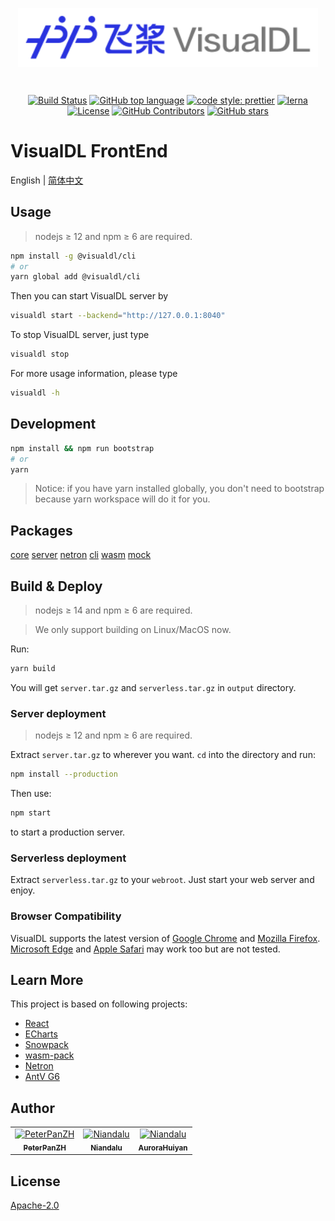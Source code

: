 <p align="center">
    <a href="https://github.com/PaddlePaddle/VisualDL"><img align="center" style="width:480px" width="480" src="https://raw.githubusercontent.com/PaddlePaddle/VisualDL/develop/frontend/packages/core/public/images/logo-visualdl.svg?sanitize=true" alt="VisualDL" /></a>
</p>
<br />

<p align="center">
    <a href="https://actions-badge.atrox.dev/PaddlePaddle/VisualDL/goto?ref=develop"><img alt="Build Status" src="https://img.shields.io/endpoint.svg?url=https%3A%2F%2Factions-badge.atrox.dev%2FPaddlePaddle%2FVisualDL%2Fbadge%3Fref%3Ddevelop&style=flat-square" alt="Build Status" /></a>
    <a href="https://github.com/PaddlePaddle/VisualDL"><img src="https://img.shields.io/github/languages/top/PaddlePaddle/VisualDL?style=flat-square" alt="GitHub top language" /></a>
    <a href="https://github.com/prettier/prettier"><img src="https://img.shields.io/badge/code_style-prettier-ff69b4.svg?style=flat-square" alt="code style: prettier" /></a>
    <a href="https://lerna.js.org/"><img src="https://img.shields.io/badge/maintained%20with-lerna-cc00ff.svg?style=flat-square" alt="lerna"></a>
    <a href="https://github.com/PaddlePaddle/VisualDL/blob/develop/LICENSE"><img src="https://img.shields.io/github/license/PaddlePaddle/VisualDL?style=flat-square" alt="License" /></a>
    <a href="https://github.com/PaddlePaddle/VisualDL/graphs/contributors"><img src="https://img.shields.io/github/contributors/PaddlePaddle/VisualDL?style=flat-square" alt="GitHub Contributors" /></a>
    <a href="https://github.com/PaddlePaddle/VisualDL/stargazers"><img src="https://img.shields.io/github/stars/PaddlePaddle/VisualDL?style=social" alt="GitHub stars" /></a>
</p>

# VisualDL FrontEnd

English | [简体中文](https://github.com/PaddlePaddle/VisualDL/blob/develop/frontend/README_cn.md)

## Usage

> nodejs ≥ 12 and npm ≥ 6 are required.

```bash
npm install -g @visualdl/cli
# or
yarn global add @visualdl/cli
```

Then you can start VisualDL server by

```bash
visualdl start --backend="http://127.0.0.1:8040"
```

To stop VisualDL server, just type

```bash
visualdl stop
```

For more usage information, please type

```bash
visualdl -h
```

## Development

```bash
npm install && npm run bootstrap
# or
yarn
```

> Notice: if you have yarn installed globally, you don't need to bootstrap because yarn workspace will do it for you.

## Packages

[core](https://github.com/PaddlePaddle/VisualDL/blob/develop/frontend/packages/core/README.md)
[server](https://github.com/PaddlePaddle/VisualDL/blob/develop/frontend/packages/server/README.md)
[netron](https://github.com/PaddlePaddle/VisualDL/blob/develop/frontend/packages/netron/README.md)
[cli](https://github.com/PaddlePaddle/VisualDL/blob/develop/frontend/packages/cli/README.md)
[wasm](https://github.com/PaddlePaddle/VisualDL/blob/develop/frontend/packages/wasm/README.md)
[mock](https://github.com/PaddlePaddle/VisualDL/blob/develop/frontend/packages/mock/README.md)

## Build & Deploy

> nodejs ≥ 14 and npm ≥ 6 are required.

> We only support building on Linux/MacOS now.

Run:

```bash
yarn build
```

You will get `server.tar.gz` and `serverless.tar.gz` in `output` directory.

### Server deployment

> nodejs ≥ 12 and npm ≥ 6 are required.

Extract `server.tar.gz` to wherever you want.
`cd` into the directory and run:

```bash
npm install --production
```

Then use:

```bash
npm start
```

to start a production server.

### Serverless deployment

Extract `serverless.tar.gz` to your `webroot`.
Just start your web server and enjoy.

### Browser Compatibility

VisualDL supports the latest version of [Google Chrome](https://www.google.com/chrome/) and [Mozilla Firefox](https://www.mozilla.org/). [Microsoft Edge](https://www.microsoft.com/edge) and [Apple Safari](https://www.apple.com/safari/) may work too but are not tested.

## Learn More

This project is based on following projects:

- [React](https://reactjs.org/)
- [ECharts](https://echarts.apache.org/)
- [Snowpack](https://www.snowpack.dev/)
- [wasm-pack](https://rustwasm.github.io/wasm-pack/)
- [Netron](https://github.com/lutzroeder/netron)
- [AntV G6](https://github.com/antvis/G6)

## Author
<table><tr><td align="center"><a href="https://github.com/PeterPanZH"><img src="https://avatars0.githubusercontent.com/u/3366499?s=460&v=4" width="120px;" alt="PeterPanZH"/><br /><sub><b>PeterPanZH</b></sub></a></td><td align="center"><a href="https://github.com/Niandalu"><img src="https://avatars1.githubusercontent.com/u/6406875?s=460&v=4" width="120px;" alt="Niandalu"/><br /><sub><b>Niandalu</b></sub></a></td></td><td align="center"><a href="https://github.com/AuroraHuiyan"><img src="https://avatars1.githubusercontent.com/u/95737959?s=460&v=4" width="120px;" alt="Niandalu"/><br /><sub><b>AuroraHuiyan</b></sub></a></td></tr></table>

## License

[Apache-2.0](https://github.com/PaddlePaddle/VisualDL/blob/develop/LICENSE)
